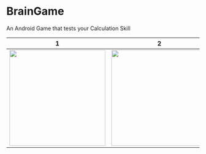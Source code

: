 # BrainGame
An Android Game that tests your Calculation Skill


| 1      | 2      |
|------------|-------------|
| <img src="https://user-images.githubusercontent.com/34366228/103368131-d159e980-4aec-11eb-940b-119a2a594cdd.jpeg" width="250"> | <img src="https://user-images.githubusercontent.com/34366228/103368079-acfe0d00-4aec-11eb-9291-cdd01e75d596.jpeg" width="250"> |

